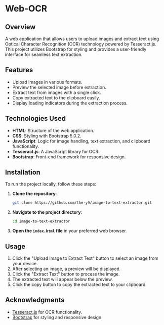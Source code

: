 # Web-OCR

## Overview

A web application that allows users to upload images and extract text using Optical Character Recognition (OCR) technology powered by Tesseract.js. This project utilizes Bootstrap for styling and provides a user-friendly interface for seamless text extraction.

## Features

- Upload images in various formats.
- Preview the selected image before extraction.
- Extract text from images with a single click.
- Copy extracted text to the clipboard easily.
- Display loading indicators during the extraction process.

## Technologies Used

- **HTML**: Structure of the web application.
- **CSS**: Styling with Bootstrap 5.0.2.
- **JavaScript**: Logic for image handling, text extraction, and clipboard functionality.
- **Tesseract.js**: A JavaScript library for OCR.
- **Bootstrap**: Front-end framework for responsive design.

## Installation

To run the project locally, follow these steps:

1. **Clone the repository**:
   ```bash
   git clone https://github.com/the-y9/image-to-text-extractor.git
   ```

2. **Navigate to the project directory**:
   ```bash
   cd image-to-text-extractor
   ```

3. **Open the `index.html` file** in your preferred web browser.

## Usage

1. Click the "Upload Image to Extract Text" button to select an image from your device.
2. After selecting an image, a preview will be displayed.
3. Click the "Extract Text" button to process the image.
4. The extracted text will appear below the preview.
5. Click the copy button to copy the extracted text to your clipboard.

## Acknowledgments

- [Tesseract.js](https://github.com/tesseract-ocr/tesseract.js) for OCR functionality.
- [Bootstrap](https://getbootstrap.com/) for styling and responsive design.
  
